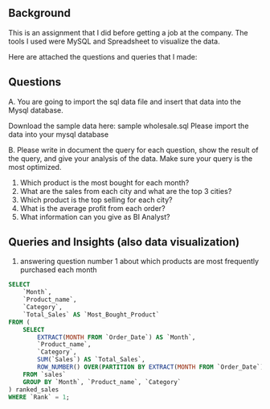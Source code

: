 ## Background
This is an assignment that I did before getting a job at the company. The tools I used were MySQL and Spreadsheet to visualize the data. 

Here are attached the questions and queries that I made:

## Questions
A. You are going to import the sql data file and insert that data into the Mysql database.

Download the sample data here: sample wholesale.sql Please import the data into your mysql database

B. Please write in document the query for each question, show the result of the query, and give your
analysis of the data. Make sure your query is the most optimized.

1. Which product is the most bought for each month?
2. What are the sales from each city and what are the top 3 cities?
3. Which product is the top selling for each city?
4. What is the average profit from each order?
5. What information can you give as BI Analyst?

## Queries and Insights (also data visualization)
1. answering question number 1 about which products are most frequently purchased each month
```sql
SELECT
    `Month`,
    `Product_name`,
    `Category`,
    `Total_Sales` AS `Most_Bought_Product`
FROM (
    SELECT
        EXTRACT(MONTH FROM `Order_Date`) AS `Month`,
        `Product_name`,
        `Category`,
        SUM(`Sales`) AS `Total_Sales`,
        ROW_NUMBER() OVER(PARTITION BY EXTRACT(MONTH FROM `Order_Date`) ORDER BY SUM(`Sales`) DESC) AS `Rank`
    FROM `sales`
    GROUP BY `Month`, `Product_name`, `Category`
) ranked_sales
WHERE `Rank` = 1;
```


